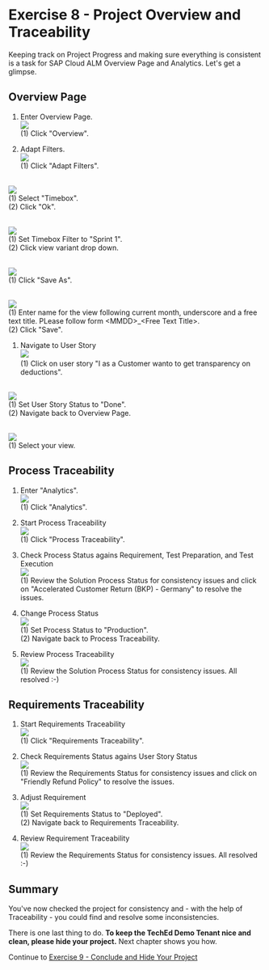 # Exercise 8 - Project Overview and Traceability

Keeping track on Project Progress and making sure everything is consistent is a task for SAP Cloud ALM Overview Page and Analytics. Let's get a glimpse.

## Overview Page

1. Enter Overview Page.
<br> ![](2021-11-12-13-42-37.png)
<br> (1) Click "Overview".

1. Adapt Filters.
<br> ![](2021-11-12-13-42-58.png)
<br> (1) Click "Adapt Filters".

<br> ![](2021-11-12-13-43-12.png)
<br> (1) Select "Timebox".
<br> (2) Click "Ok".

<br> ![](2021-11-12-13-43-25.png)
<br> (1) Set Timebox Filter to "Sprint 1".
<br> (2) Click view variant drop down.

<br> ![](2021-11-12-13-43-40.png)
<br> (1) Click "Save As".

<br> ![](2021-11-12-13-43-57.png)
<br> (1) Enter name for the view following current month, underscore and a free text title. PLease follow form \<MMDD\>_\<Free Text Title\>.
<br> (2) Click "Save".

1. Navigate to User Story
<br> ![](2021-11-12-13-44-57.png)
<br> (1) Click on user story "I as a Customer wanto to get transparency on deductions".

<br> ![](2021-11-12-13-45-27.png)
<br> (1) Set User Story Status to "Done".
<br> (2) Navigate back to Overview Page.

<br> ![](2021-11-12-13-45-47.png)
<br> (1) Select your view.
<br> 


## Process Traceability

1. Enter "Analytics".
<br> ![](2021-11-12-13-46-33.png)
<br> (1) Click "Analytics".

2. Start Process Traceability
<br> ![](2021-11-12-13-47-11.png)
<br> (1) Click "Process Traceability".

3. Check Process Status agains Requirement, Test Preparation, and Test Execution
<br> ![](2021-11-12-13-48-28.png)
<br> (1) Review the Solution Process Status for consistency issues and click on "Accelerated Customer Return (BKP) - Germany" to resolve the issues.

4. Change Process Status
<br> ![](2021-11-12-13-49-31.png)
<br> (1) Set Process Status to "Production".
<br> (2) Navigate back to Process Traceability.

5. Review Process Traceability
<br> ![](2021-11-12-13-50-07.png)
<br> (1) Review the Solution Process Status for consistency issues. All resolved :-)

## Requirements Traceability

1. Start Requirements Traceability
<br> ![](2021-11-12-13-50-53.png)
<br> (1) Click "Requirements Traceability".

2. Check Requirements Status agains User Story Status
<br> ![](2021-11-12-13-51-55.png)
<br> (1) Review the Requirements Status for consistency issues and click on "Friendly Refund Policy" to resolve the issues.

3. Adjust Requirement
<br> ![](2021-11-12-14-01-48.png)
<br> (1) Set Requirements Status to "Deployed".
<br> (2) Navigate back to Requirements Traceability.

4. Review Requirement Traceability
<br> ![](2021-11-12-14-02-37.png)
<br> (1) Review the Requirements Status for consistency issues. All resolved :-)

## Summary

You've now checked the project for consistency and - with the help of Traceability - you could find and resolve some inconsistencies. 

There is one last thing to do. **To keep the TechEd Demo Tenant nice and clean, please hide your project.** Next chapter shows you how.

Continue to [Exercise 9 - Conclude and Hide Your Project](../ex9/README.md)
